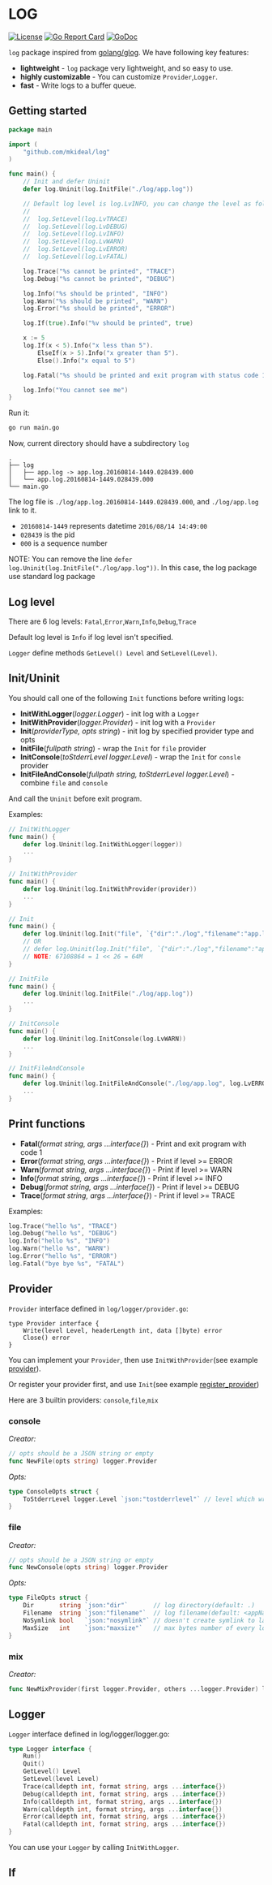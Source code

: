 LOG
===
[![License](http://img.shields.io/badge/license-mit-blue.svg?style=flat-square)](https://raw.githubusercontent.com/mkideal/log/master/LICENSE)
[![Go Report Card](https://goreportcard.com/badge/github.com/mkideal/log)](https://goreportcard.com/report/github.com/mkideal/log)
[![GoDoc](https://godoc.org/github.com/mkideal/log?status.svg)](https://godoc.org/github.com/mkideal/log)

`log` package inspired from [golang/glog](https://github.com/golang/glog). We have following key features:

* **lightweight** - `log` package very lightweight, and so easy to use.
* **highly customizable** - You can customize `Provider`,`Logger`.
* **fast** - Write logs to a buffer queue.

## Getting started

```go
package main

import (
	"github.com/mkideal/log"
)

func main() {
	// Init and defer Uninit
	defer log.Uninit(log.InitFile("./log/app.log"))

	// Default log level is log.LvINFO, you can change the level as following:
	//
	//	log.SetLevel(log.LvTRACE)
	// 	log.SetLevel(log.LvDEBUG)
	// 	log.SetLevel(log.LvINFO)
	// 	log.SetLevel(log.LvWARN)
	// 	log.SetLevel(log.LvERROR)
	// 	log.SetLevel(log.LvFATAL)

	log.Trace("%s cannot be printed", "TRACE")
	log.Debug("%s cannot be printed", "DEBUG")

	log.Info("%s should be printed", "INFO")
	log.Warn("%s should be printed", "WARN")
	log.Error("%s should be printed", "ERROR")

	log.If(true).Info("%v should be printed", true)

	x := 5
	log.If(x < 5).Info("x less than 5").
		ElseIf(x > 5).Info("x greater than 5").
		Else().Info("x equal to 5")

	log.Fatal("%s should be printed and exit program with status code 1", "FATAL")

	log.Info("You cannot see me")
}
```

Run it:

```sh
go run main.go
```

Now, current directory should have a subdirectory `log`

	.
	├── log
	│   ├── app.log -> app.log.20160814-1449.028439.000
	│   └── app.log.20160814-1449.028439.000
	└── main.go

The log file is `./log/app.log.20160814-1449.028439.000`, and `./log/app.log` link to it.

* `20160814-1449` represents datetime `2016/08/14 14:49:00`
* `028439` is the pid
* `000` is a sequence number

NOTE: You can remove the line `defer log.Uninit(log.InitFile("./log/app.log"))`. In this case, the log package use standard log package

## Log level

There are 6 log levels: `Fatal`,`Error`,`Warn`,`Info`,`Debug`,`Trace`

Default log level is `Info` if log level isn't specified.

`Logger` define methods `GetLevel() Level` and `SetLevel(Level)`.

## Init/Uninit


You should call one of the following `Init` functions before writing logs:

* **InitWithLogger**(*logger.Logger*) - init log with a `Logger`
* **InitWithProvider**(*logger.Provider*) - init log with a `Provider`
* **Init**(*providerType, opts string*) - init log by specified provider type and opts
* **InitFile**(*fullpath string*) - wrap the `Init` for `file` provider
* **InitConsole**(*toStderrLevel logger.Level*) - wrap the `Init` for `consle` provider
* **InitFileAndConsole**(*fullpath string, toStderrLevel logger.Level*) - combine `file` and `console`

And call the `Uninit` before exit program.

Examples:

```go
// InitWithLogger
func main() {
	defer log.Uninit(log.InitWithLogger(logger))
	...
}
```

```go
// InitWithProvider
func main() {
	defer log.Uninit(log.InitWithProvider(provider))
	...
}
```

```go
// Init
func main() {
	defer log.Uninit(log.Init("file", `{"dir":"./log","filename":"app.log"}`))
	// OR
	// defer log.Uninit(log.Init("file", `{"dir":"./log","filename":"app.log","maxsize":67108864}`))
	// NOTE: 67108864 = 1 << 26 = 64M
}
```

```go
// InitFile
func main() {
	defer log.Uninit(log.InitFile("./log/app.log"))
	...
}
```

```go
// InitConsole
func main() {
	defer log.Uninit(log.InitConsole(log.LvWARN))
	...
}
```

```go
// InitFileAndConsole
func main() {
	defer log.Uninit(log.InitFileAndConsole("./log/app.log", log.LvERROR))
	...
}
```

## Print functions

* **Fatal**(*format string, args ...interface{}*) - Print and exit program with code 1
* **Error**(*format string, args ...interface{}*) - Print if level >= ERROR
* **Warn**(*format string, args ...interface{}*) - Print if level >= WARN
* **Info**(*format string, args ...interface{}*) - Print if level >= INFO
* **Debug**(*format string, args ...interface{}*) - Print if level >= DEBUG
* **Trace**(*format string, args ...interface{}*) - Print if level >= TRACE

Examples:

```go
log.Trace("hello %s", "TRACE")
log.Debug("hello %s", "DEBUG")
log.Info("hello %s", "INFO")
log.Warn("hello %s", "WARN")
log.Error("hello %s", "ERROR")
log.Fatal("bye bye %s", "FATAL")
```

## Provider

`Provider` interface defined in `log/logger/provider.go`:

```
type Provider interface {
	Write(level Level, headerLength int, data []byte) error
	Close() error
}
```

You can implement your `Provider`, then use `InitWithProvider`(see example [provider](https://github.com/mkideal/log/tree/master/_examples/provider/main.go)).

Or register your provider first, and use `Init`(see example [register_provider](https://github.com/mkideal/log/tree/master/_examples/register_provider/main.go))

Here are 3 builtin providers: `console`,`file`,`mix`

### console

*Creator:*

```go
// opts should be a JSON string or empty
func NewFile(opts string) logger.Provider
```

*Opts:*

```go
type ConsoleOpts struct {
	ToStderrLevel logger.Level `json:"tostderrlevel"` // level which write to stderr from
}
```

### file

*Creator:*

```go
// opts should be a JSON string or empty
func NewConsole(opts string) logger.Provider
```

*Opts:*

```go
type FileOpts struct {
	Dir       string `json:"dir"`       // log directory(default: .)
	Filename  string `json:"filename"`  // log filename(default: <appName>.log)
	NoSymlink bool   `json:"nosymlink"` // doesn't create symlink to latest log file(default: false)
	MaxSize   int    `json:"maxsize"`   // max bytes number of every log file(default: 64M)
}
```

### mix

*Creator:*

```go
func NewMixProvider(first logger.Provider, others ...logger.Provider) logger.Provider
```

## Logger

`Logger` interface defined in log/logger/logger.go:

```go
type Logger interface {
	Run()
	Quit()
	GetLevel() Level
	SetLevel(level Level)
	Trace(calldepth int, format string, args ...interface{})
	Debug(calldepth int, format string, args ...interface{})
	Info(calldepth int, format string, args ...interface{})
	Warn(calldepth int, format string, args ...interface{})
	Error(calldepth int, format string, args ...interface{})
	Fatal(calldepth int, format string, args ...interface{})
}
```

You can use your `Logger` by calling `InitWithLogger`.

## If

